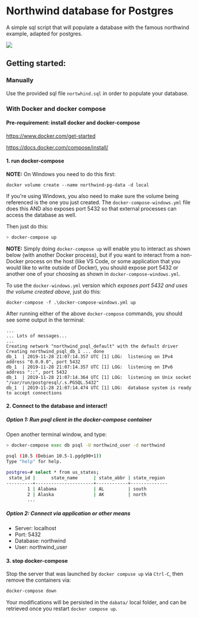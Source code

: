# Northwind database for Postgres

A simple sql script that will populate a database with the famous northwind example,
adapted for postgres.

<img src=ER.png />

## Getting started:

### Manually

Use the provided sql file `nortwhind.sql` in order to populate your database.

### With Docker and docker compose

#### Pre-requirement: install docker and docker-compose

 https://www.docker.com/get-started

 https://docs.docker.com/compose/install/


#### 1. run docker-compose

**NOTE:** On Windows you need to do this first:
```
docker volume create --name northwind-pg-data -d local
```
If you're using Windows, you also need to make sure the volume being referenced is the one you just created.  The `docker-compose-windows.yml` file does this AND also exposes port 5432 so that external processes can access the database as well.


Then just do this:

```bash 
> docker-compose up
```

**NOTE:** Simply doing `docker-compose up` will enable you to interact as shown below (with another Docker process), but if you want to interact from a non-Docker process on the host (like VS Code, or some application that you would like to write outside of Docker), you should expose port 5432
or another one of your choosing as shown in `docker-compose-windows.yml`.  

To use the `docker-windows.yml` version which *exposes port 5432 and uses the volume created above*, just do this:

```
docker-compose -f .\docker-compose-windows.yml up
```

After running either of the above `docker-compose` commands, you should see some output in the terminal:

```
...
... Lots of messages...
...
Creating network "northwind_psql_default" with the default driver
Creating northwind_psql_db_1 ... done
db_1  | 2019-11-28 21:07:14.357 UTC [1] LOG:  listening on IPv4 address "0.0.0.0", port 5432
db_1  | 2019-11-28 21:07:14.357 UTC [1] LOG:  listening on IPv6 address "::", port 5432
db_1  | 2019-11-28 21:07:14.364 UTC [1] LOG:  listening on Unix socket "/var/run/postgresql/.s.PGSQL.5432"
db_1  | 2019-11-28 21:07:14.474 UTC [1] LOG:  database system is ready to accept connections
```

#### 2. Connect to the database and interact!

##### Option 1: Run psql client in the docker-compose container

Open another terminal window, and type:

````bash
> docker-compose exec db psql -U northwind_user -d northwind

psql (10.5 (Debian 10.5-1.pgdg90+1))
Type "help" for help.

postgres=# select * from us_states;
 state_id |      state_name      | state_abbr | state_region
----------+----------------------+------------+--------------
        1 | Alabama              | AL         | south
        2 | Alaska               | AK         | north
        ...
````

##### Option 2: Connect via application or other means
* Server: localhost
* Port: 5432
* Database: northwind
* User: northwind_user


#### 3. stop docker-compose

Stop the server that was launched by `docker compuse up` via `Ctrl-C`, then remove the containers via:

```bash
docker-compose down
```

Your modifications will be persisted in the `dabata/` local folder, and can be retrieved
once you restart `docker compose up`.
